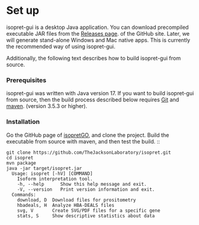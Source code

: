 # Set up


isopret-gui is a desktop Java application. You can download precompiled executable
JAR files from the [Releases page](https://github.com/TheJacksonLaboratory/isopret/releases).
of the GitHub site. Later, we will generate stand-alone Windows and Mac native apps.
This is currently the recommended way of using isopret-gui.


Additionally, the following text describes how to build isopret-gui from source.


### Prerequisites


isopret-gui was written with Java version 17. If you want to
build isopret-gui from source, then the build process described below requires
[Git](https://git-scm.com/book/en/v2) and [maven](https://maven.apache.org/install.html). (version 3.5.3 or higher).


### Installation


Go the GitHub page of [isopretGO](https://github.com/TheJacksonLaboratory/isopretGO), and clone the project.
Build the executable from source with maven, and then test the build. ::

    git clone https://github.com/TheJacksonLaboratory/isopret.git
    cd isopret
    mvn package
    java -jar target/isopret.jar
      Usage: isopret [-hV] [COMMAND]
        Isoform interpretation tool.
        -h, --help      Show this help message and exit.
        -V, --version   Print version information and exit.
      Commands:
        download, D  Download files for prositometry
        hbadeals, H  Analyze HBA-DEALS files
        svg, V       Create SVG/PDF files for a specific gene
        stats, S     Show descriptive statistics about data






